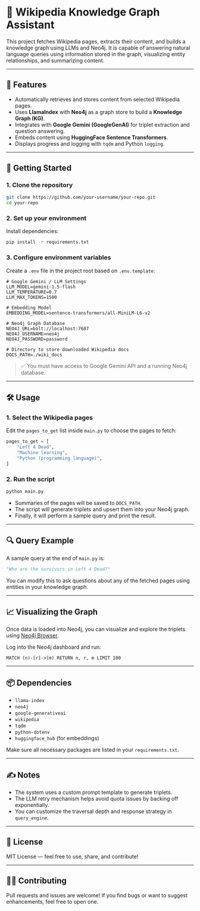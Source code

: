 # 🧠 Wikipedia Knowledge Graph Assistant

This project fetches Wikipedia pages, extracts their content, and builds a knowledge graph using LLMs and Neo4j. It is capable of answering natural language queries using information stored in the graph, visualizing entity relationships, and summarizing content.

---

## 🚀 Features

- Automatically retrieves and stores content from selected Wikipedia pages.
- Uses **LlamaIndex** with **Neo4j** as a graph store to build a **Knowledge Graph (KG)**.
- Integrates with **Google Gemini (GoogleGenAI)** for triplet extraction and question answering.
- Embeds content using **HuggingFace Sentence Transformers**.
- Displays progress and logging with `tqdm` and Python `logging`.

---

## 📁 Getting Started

### 1. Clone the repository

```bash
git clone https://github.com/your-username/your-repo.git
cd your-repo
```

### 2. Set up your environment

Install dependencies:

```bash
pip install -r requirements.txt
```

### 3. Configure environment variables

Create a `.env` file in the project root based on `.env.template`:

```
# Google Gemini / LLM Settings
LLM_MODEL=gemini-1.5-flash
LLM_TEMPERATURE=0.7
LLM_MAX_TOKENS=1500

# Embedding Model
EMBEDDING_MODEL=sentence-transformers/all-MiniLM-L6-v2

# Neo4j Graph Database
NEO4J_URL=bolt://localhost:7687
NEO4J_USERNAME=neo4j
NEO4J_PASSWORD=password

# Directory to store downloaded Wikipedia docs
DOCS_PATH=./wiki_docs
```

> ✅ You must have access to Google Gemini API and a running Neo4j database.

---

## 🛠 Usage

### 1. Select the Wikipedia pages

Edit the `pages_to_get` list inside `main.py` to choose the pages to fetch:

```python
pages_to_get = [
    "Left 4 Dead",
    "Machine learning",
    "Python (programming language)",
]
```

### 2. Run the script

```bash
python main.py
```

- Summaries of the pages will be saved to `DOCS_PATH`.
- The script will generate triplets and upsert them into your Neo4j graph.
- Finally, it will perform a sample query and print the result.

---

## 🔍 Query Example

A sample query at the end of `main.py` is:

```python
"Who are the survivors in Left 4 Dead?"
```

You can modify this to ask questions about any of the fetched pages using entities in your knowledge graph.

---

## 📈 Visualizing the Graph

Once data is loaded into Neo4j, you can visualize and explore the triplets using [Neo4j Browser](https://neo4j.com/developer/neo4j-browser/).

Log into the Neo4j dashboard and run:

```cypher
MATCH (n)-[r]->(m) RETURN n, r, m LIMIT 100
```

---

## 📦 Dependencies

- `llama-index`
- `neo4j`
- `google-generativeai`
- `wikipedia`
- `tqdm`
- `python-dotenv`
- `huggingface_hub` (for embeddings)

Make sure all necessary packages are listed in your `requirements.txt`.

---

## ✍️ Notes

- The system uses a custom prompt template to generate triplets.
- The LLM retry mechanism helps avoid quota issues by backing off exponentially.
- You can customize the traversal depth and response strategy in `query_engine`.

---

## 📜 License

MIT License — feel free to use, share, and contribute!

---

## 🙋‍♂️ Contributing

Pull requests and issues are welcome! If you find bugs or want to suggest enhancements, feel free to open one.
